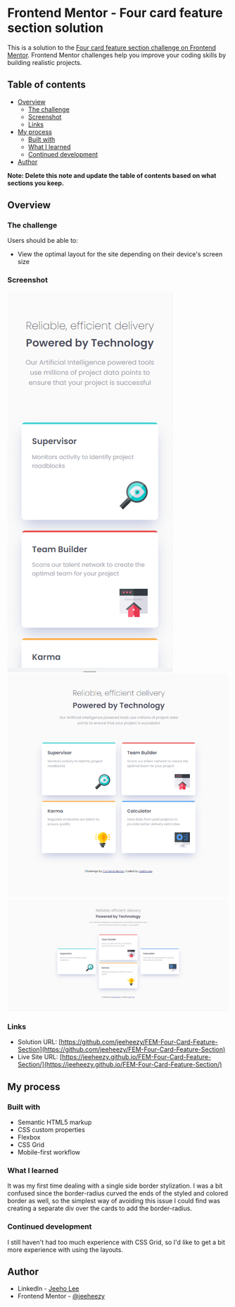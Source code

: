 # Frontend Mentor - Four card feature section solution

This is a solution to the [Four card feature section challenge on Frontend Mentor](https://www.frontendmentor.io/challenges/four-card-feature-section-weK1eFYK). Frontend Mentor challenges help you improve your coding skills by building realistic projects. 

## Table of contents

- [Overview](#overview)
  - [The challenge](#the-challenge)
  - [Screenshot](#screenshot)
  - [Links](#links)
- [My process](#my-process)
  - [Built with](#built-with)
  - [What I learned](#what-i-learned)
  - [Continued development](#continued-development)
- [Author](#author)

**Note: Delete this note and update the table of contents based on what sections you keep.**

## Overview

### The challenge

Users should be able to:

- View the optimal layout for the site depending on their device's screen size

### Screenshot

![Mobile Screenshot](./images/mobile-view-screenshot.png)
![Desktop 2 Column Screenshot](./images/desktop-view-2column-screenshot.png)
![Desktop 3 Column Screenshot](./images/desktop-view-3column-screenshot.png)


### Links

- Solution URL: [https://github.com/jeeheezy/FEM-Four-Card-Feature-Section](https://github.com/jeeheezy/FEM-Four-Card-Feature-Section)
- Live Site URL: [https://jeeheezy.github.io/FEM-Four-Card-Feature-Section/](https://jeeheezy.github.io/FEM-Four-Card-Feature-Section/)

## My process

### Built with

- Semantic HTML5 markup
- CSS custom properties
- Flexbox
- CSS Grid
- Mobile-first workflow

### What I learned

It was my first time dealing with a single side border stylization. I was a bit confused since the border-radius curved the ends of the styled and colored border as well, so the simplest way of avoiding this issue I could find was creating a separate div over the cards to add the border-radius.

### Continued development

I still haven't had too much experience with CSS Grid, so I'd like to get a bit more experience with using the layouts.

## Author

- LinkedIn - [Jeeho Lee](https://www.linkedin.com/in/jeeho-lee-719852182/)
- Frontend Mentor - [@jeeheezy](https://www.frontendmentor.io/profile/jeeheezy)


